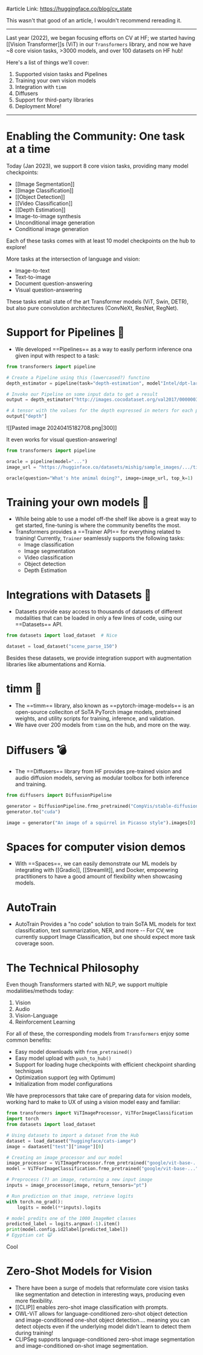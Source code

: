 #article 
Link: https://huggingface.co/blog/cv_state

This wasn't that good of an article, I wouldn't recommend rereading it.

----

Last year (2022), we began focusing efforts on CV at HF; we started having [[Vision Transformer]]s (ViT) in our `Transformers` library, and now we have ~8 core vision tasks, >3000 models, and over 100 datasets on HF hub!

Here's a list of things we'll cover:
1. Supported vision tasks and Pipelines
2. Training your own vision models
3. Integration with `timm`
4. Diffusers
5. Support for third-party libraries
6. Deployment
More!

---

# Enabling the Community: One task at a time


Today (Jan 2023), we support 8 core vision tasks, providing many model checkpoints:

- [[Image Segmentation]]
- [[Image Classification]]
- [[Object Detection]]
- [[Video Classification]]
- [[Depth Estimation]]
- Image-to-image synthesis
- Unconditional image generation
- Conditional image generation

Each of these tasks comes with at least 10 model checkpoints on the hub to explore!

More tasks at the intersection of language and vision:
- Image-to-text
- Text-to-image
- Document question-answering
- Visual question-answering

These tasks entail state of the art Transformer models (ViT, Swin, DETR), but also pure convolution architectures (ConvNeXt, ResNet, RegNet).


# Support for Pipelines 🧪
- We developed ==Pipelines== as a way to easily perform inference ona given input with respect to a task:
```python
from transformers import pipeline

# Create a Pipeline using this (lowercased?) functino
depth_estimator = pipeline(task="depth-estimation", model"Intel/dpt-large")

# Invoke our Pipeline on some input data to get a result
output = depth_estimator("http://images.cocodataset.org/val2017/00000039769.jpg")

# A tensor with the values for the depth expressed in meters for each pixel
output["depth"]

```
![[Pasted image 20240415182708.png|300]]

It even works for visual question-answering!

```python
from transformers import pipeline

oracle = pipeline(model="...")
image_url = "https://hugginface.co/datasets/mishig/sample_images/.../tiger.jpg"

oracle(question="What's hte animal doing?", image=image_url, top_k=1)

```

# Training your own models 🦮
- While being able to use a model off-the shelf like above is a great way to get started, fine-tuning is where the community benefits the most.
- Transformers provides a ==Trainer API== for everything related to training! Currently, `Trainer` seamlessly supports the following tasks:
	- Image classification
	- Image segmentation
	- Video classification
	- Object detection
	- Depth Estimation

# Integrations with Datasets 💽
- Datasets provide easy access to thousands of datasets of different modalities that can be loaded in only a few lines of code, using our ==Datasets== API.

```python
from datasets import load_dataset  # Nice

dataset = load_dataset("scene_parse_150")
```

Besides these datasets, we provide integration support with augmentation libraries like albumentations and Kornia.


# timm 🤝
- The ==timm== library, also known as ==pytorch-image-models== is an open-source colleciton of SoTA PyTorch image models, pretrained weights, and utility scripts for training, inference, and validation.
- We have over 200 models from `timm` on the hub, and more on the way.

# Diffusers 💣
- The ==Diffusers== library from HF provides pre-trained vision and audio diffusion models, serving as  modular toolbox for both inference and training.
```python
from diffusers import DiffusionPipeline

generator = DiffusionPipeline.frmo_pretrained("CompVis/stable-diffusion-v1-4")
generator.to("cuda")

image = generator("An image of a squirrel in Picasso style").images[0]

```


# Spaces for computer vision demos
- With ==Spaces==, we can easily demonstrate our ML models by integrating with [[Gradio]], [[Streamlit]], and Docker, empoewring practitioners to have a good amount of flexibility when showcasing models.

# AutoTrain
- AutoTrain Provides a "no code" solution to train SoTA ML models for text classification, text summarization, NER, and more -- For CV, we currently support Image Classification, but one should expect more task coverage soon.

# The Technical Philosophy

Even though Transformers started with NLP, we support multiple modaliities/methods today:
1. Vision
2. Audio
3. Vision-Language
4. Reinforcement Learning

For all of these, the corresponding models from `Transformers` enjoy some common benefits:
- Easy model downloads with `from_pretrained()`
- Easy model upload with `push_to_hub()`
- Support for loading huge checkpoints with efficient checkpoint sharding techniques
- Optimization support (eg with Optimum)
- Initialization from model configurations

We have preprocessors that take care of preparing data for vision models, working hard to make to UX of using a vision model easy and familiar:

```python
from transformers import ViTImageProcessor, ViTForImageClassification
import torch
from datasets import load_dataset

# Using datasets to import a dataset from the Hub
dataset = load_dataset("huggingface/cats-iamge")
image = daataset["test"]["image"][0]

# Creating an image processor and our model
image_processor = ViTImageProcessor.from_pretrained("google/vit-base-...")
model = ViTForImageClassification.frmo_pretrained("google/vit-base-...")

# Preprocess (?) an image, returning a new input image
inputs = image_processor(image, return_tensors="pt")

# Run prediction on that image, retrieve logits
with torch.no_grad():
	logits = model(**inputs).logits

# model predits one of the 1000 ImageNet classes
predicted_label = logits.argmax(-1).item()
print(model.config.id2label[predicted_label])
# Egyptian cat 😺


```

Cool

# Zero-Shot Models for Vision
- There have been a surge of models that reformulate core vision tasks like segmentation and detection in interesting ways, producing even more flexibility.
- [[CLIP]] enables zero-shot image classification with prompts.
- OWL-ViT allows for language-conditioned zero-shot object detection and image-conditioned one-shot object detection.... meaning you can detect objects even if the underlying model didn't learn to detect them during training!
- CLIPSeg supports language-conditioned zero-shot image segmentation and image-conditioned on-shot image segmentation.

